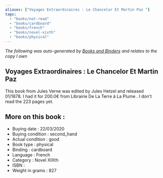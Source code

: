 ```yaml
---
aliases: ["Voyages Extraordinaires : Le Chancelor Et Martin Paz "] 
tags: 
  - "books/not-read" 
  - "books/cardboard" 
  - "books/french"
  - "books/novel-xixth"
  - "books/physical"
---
```


_The following was auto-generated by [Books and Binders](Books%20and%20Binders.md) and relates to the copy I own_
## Voyages Extraordinaires : Le Chancelor Et Martin Paz 
This book from Jules Verne was edited by Jules Hetzel and released 01/1878. I had it for 200.0€ from Librairie De La Terre à La Plume . I don't read the 223 pages yet.

## More on this book :
- Buying date : 22/03/2020
- Buying condition : second_hand
- Actual condition : good
- Book type : physical
- Binding : cardboard
- Language : French
- Category : Novel XIXth
- ISBN : 
- Weight in grams : 827
